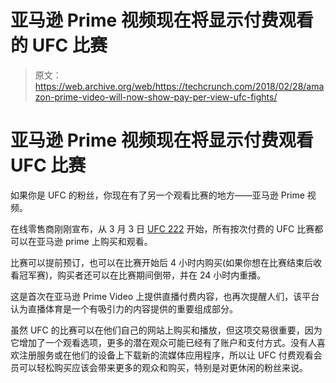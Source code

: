 # 亚马逊 Prime 视频现在将显示付费观看的 UFC 比赛

> 原文：<https://web.archive.org/web/https://techcrunch.com/2018/02/28/amazon-prime-video-will-now-show-pay-per-view-ufc-fights/>

# 亚马逊 Prime 视频现在将显示付费观看 UFC 比赛

如果你是 UFC 的粉丝，你现在有了另一个观看比赛的地方——亚马逊 Prime 视频。

在线零售商刚刚宣布，从 3 月 3 日 [UFC 222](https://web.archive.org/web/20230328203127/http://www.ufc.com/event/UFC-222) 开始，所有按次付费的 UFC 比赛都可以在亚马逊 prime 上购买和观看。

比赛可以提前预订，也可以在比赛开始后 4 小时内购买(如果你想在比赛结束后收看冠军赛)，购买者还可以在比赛期间倒带，并在 24 小时内重播。

这是首次在亚马逊 Prime Video 上提供直播付费内容，也再次提醒人们，该平台认为直播体育是一个有吸引力的内容提供的重要组成部分。

虽然 UFC 的比赛可以在他们自己的网站上购买和播放，但这项交易很重要，因为它增加了一个观看选项，更多的潜在观众可能已经有了账户和支付方式。没有人喜欢注册服务或在他们的设备上下载新的流媒体应用程序，所以让 UFC 付费观看会员可以轻松购买应该会带来更多的观众和购买，特别是对更休闲的粉丝来说。